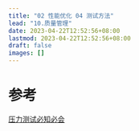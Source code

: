 ```yaml
---
title: "02 性能优化 04 测试方法"
lead: "10.质量管理"
date: 2023-04-22T12:52:56+08:00
lastmod: 2023-04-22T12:52:56+08:00
draft: false
images: []
---
```



# 参考
[压力测试必知必会](https://mp.weixin.qq.com/s/JueFP65PWTTFj-yHDtS47g)
